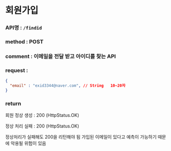 # 회원가입
### API명 : `/findid`

### method : POST

### comment : 이메일을 전달 받고 아이디를 찾는 API 

### request : 
~~~json
{
  "email" : "exid3344@naver.com", // String   10~20자 
}
~~~


### return
회원 정상 생성 : 200 (HttpStatus.OK)

정상 처리 실패 : 200 (HttpStatus.OK)

정상처리가 실패해도 200을 리턴해야 됨
가입된 이메일이 있다고 예측이 가능하기 때문에 악용될 위험이 있음